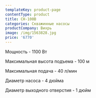 ```yaml
---
templateKey: product-page
contentType: product
title: СН-100В
categories: Скважинные насосы
productCompany: Вихрь
image: /img/1563828.jpg
price: '6770'
---
```

Мощность - 1100 Вт

Максимальная высота подъема - 100 м

Максимальная подача - 40 л/мин

Диаметр насоса - 4 дюйма

Диаметр выходного отверстия - 1 дюйм
